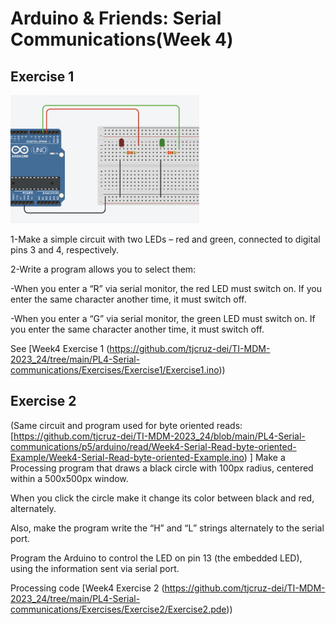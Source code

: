 # Arduino & Friends: Serial Communications(Week 4)


## Exercise 1

<img src="circuit1.png"  alt="Circuit assembly used on this Exercise class" width="60%" height="auto">

1-Make a simple circuit with two LEDs – red and green, connected to digital pins 3 and 4, respectively.

2-Write a program allows you to select them:

-When you enter a “R” via serial monitor, the red LED must switch on. If you enter the 	same character another time, it must switch off.

-When you enter a “G” via serial monitor, the green LED must switch on. If you enter the same character another time, it must switch off.

See [Week4 Exercise 1 (https://github.com/tjcruz-dei/TI-MDM-2023_24/tree/main/PL4-Serial-communications/Exercises/Exercise1/Exercise1.ino))

## Exercise 2

(Same circuit and program used for byte oriented reads: [https://github.com/tjcruz-dei/TI-MDM-2023_24/blob/main/PL4-Serial-communications/p5/arduino/read/Week4-Serial-Read-byte-oriented-Example/Week4-Serial-Read-byte-oriented-Example.ino)
]
Make a Processing program that draws a black circle with 100px radius, centered within a 500x500px window.

When you click the circle make it change its color between black and red, alternately.

Also, make the program write the “H” and “L” strings alternately to the serial port.

Program the Arduino to control the LED on pin 13 (the embedded LED), using the information sent via serial port.

Processing code [Week4 Exercise 2 (https://github.com/tjcruz-dei/TI-MDM-2023_24/tree/main/PL4-Serial-communications/Exercises/Exercise2/Exercise2.pde))

